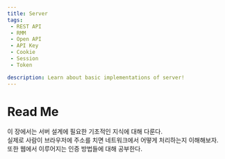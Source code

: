 ```yaml
---
title: Server
tags: 
 - REST API
 - RMM
 - Open API
 - API Key
 - Cookie
 - Session
 - Token

description: Learn about basic implementations of server!
---
```


# Read Me
이 장에서는 서버 설계에 필요한 기초적인 지식에 대해 다룬다.  
실제로 사람이 브라우저에 주소를 치면 네트워크에서 어떻게 처리하는지 이해해보자.  
또한 웹에서 이루어지는 인증 방법들에 대해 공부한다.  
